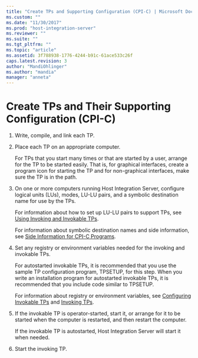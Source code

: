 ```yaml
---
title: "Create TPs and Supporting Configuration (CPI-C) | Microsoft Docs"
ms.custom: ""
ms.date: "11/30/2017"
ms.prod: "host-integration-server"
ms.reviewer: ""
ms.suite: ""
ms.tgt_pltfrm: ""
ms.topic: "article"
ms.assetid: 3f788938-1776-4244-b91c-61ace533c26f
caps.latest.revision: 3
author: "MandiOhlinger"
ms.author: "mandia"
manager: "anneta"
---
```

# Create TPs and Their Supporting Configuration (CPI-C)
  
1.  Write, compile, and link each TP.  
  
2.  Place each TP on an appropriate computer.  
  
     For TPs that you start many times or that are started by a user, arrange for the TP to be started easily. That is, for graphical interfaces, create a program icon for starting the TP and for non-graphical interfaces, make sure the TP is in the path.  
  
3.  On one or more computers running Host Integration Server, configure logical units (LUs), modes, LU-LU pairs, and a symbolic destination name for use by the TPs.  
  
     For information about how to set up LU-LU pairs to support TPs, see [Using Invoking and Invokable TPs](../core/invoking-and-working-with-invokable-tps-cpi-c-1.md).  
  
     For information about symbolic destination names and side information, see [Side Information for CPI-C Programs](../core/side-information-for-cpi-c-programs1.md).  
  
4.  Set any registry or environment variables needed for the invoking and invokable TPs.  
  
     For autostarted invokable TPs, it is recommended that you use the sample TP configuration program, TPSETUP, for this step. When you write an installation program for autostarted invokable TPs, it is recommended that you include code similar to TPSETUP.  
  
     For information about registry or environment variables, see [Configuring Invokable TPs](../core/configuring-invokable-tps-cpi-c-1.md) and [Invoking TPs](../core/invoking-tps-cpi-c-2.md). 
  
5.  If the invokable TP is operator-started, start it, or arrange for it to be started when the computer is restarted, and then restart the computer.  
  
     If the invokable TP is autostarted, Host Integration Server will start it when needed.  
  
6.  Start the invoking TP.